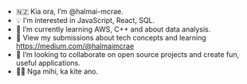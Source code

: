 - 🇳🇿 Kia ora, I’m @halmai-mcrae.
- 💡 I’m interested in JavaScript, React, SQL. 
- 🌱 I’m currently learning AWS, C++ and about data analysis. 
- 📝 View my submissions about tech concepts and learning https://medium.com/@halmaimcrae
- 🧬 I’m looking to collaborate on open source projects and create fun, useful applications.
- 👋🏼 Nga mihi, ka kite ano. 
<!---
halmai-mcrae/halmai-mcrae is a ✨ special ✨ repository because its `README.md` (this file) appears on your GitHub profile.
You can click the Preview link to take a look at your changes.
--->
